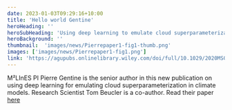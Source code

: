 ```yaml
---
date: 2023-01-03T09:29:16+10:00
title: 'Hello world Gentine'
heroHeading: ''
heroSubHeading: 'Using deep learning to emulate cloud superparameterization - New M²LInES-related paper'
heroBackground: ''
thumbnail:  'images/news/Pierrepaper1-fig1-thumb.png'
images: ['images/news/Pierrepaper1-fig1.png']
link: 'https://agupubs.onlinelibrary.wiley.com/doi/full/10.1029/2020MS002385'
---
```


M²LInES PI Pierre Gentine is the senior author in this new publication on using deep learning for emulating cloud superparameterization in climate models. Research Scientist Tom Beucler is a co-author. Read their paper [here](https://agupubs.onlinelibrary.wiley.com/doi/full/10.1029/2020MS002385)
